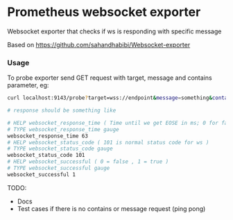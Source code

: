 # Prometheus websocket exporter
Websocket exporter that checks if ws is responding with specific message

Based on https://github.com/sahandhabibi/Websocket-exporter 

### Usage
To probe exporter send GET request with target, message and contains parameter, eg:

```bash
curl localhost:9143/probe?target=wss://endpoint&message=something&contains=test

# response should be something like

# HELP websocket_response_time ( Time until we get EOSE in ms; 0 for failed )
# TYPE websocket_response_time gauge
websocket_response_time 63
# HELP websocket_status_code ( 101 is normal status code for ws )
# TYPE websocket_status_code gauge
websocket_status_code 101
# HELP websocket_successful ( 0 = false , 1 = true )
# TYPE websocket_successful gauge
websocket_successful 1
```


TODO:
- Docs
- Test cases if there is no contains or message request (ping pong)
